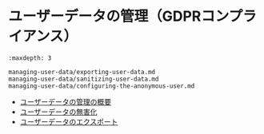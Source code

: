 # ユーザーデータの管理（GDPRコンプライアンス）

```{toctree}
:maxdepth: 3

managing-user-data/exporting-user-data.md
managing-user-data/sanitizing-user-data.md
managing-user-data/configuring-the-anonymous-user.md
```

- [ユーザーデータの管理の概要](./managing-user-data/introduction-to-managing-user-data.md)
- [ユーザーデータの無害化](./managing-user-data/sanitizing-user-data.md)
- [ユーザーデータのエクスポート](./managing-user-data/exporting-user-data.md)